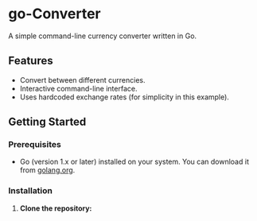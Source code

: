 # go-Converter

A simple command-line currency converter written in Go.

## Features

*   Convert between different currencies.
*   Interactive command-line interface.
*   Uses hardcoded exchange rates (for simplicity in this example).

## Getting Started

### Prerequisites

*   Go (version 1.x or later) installed on your system. You can download it from [golang.org](https://golang.org/dl/).

### Installation

1.  **Clone the repository:**
    